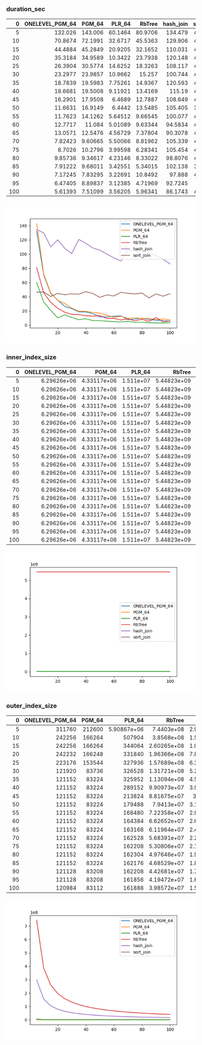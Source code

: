 ### duration_sec

|   0 |   ONELEVEL_PGM_64 |    PGM_64 |   PLR_64 |   RbTree |   hash_join |   sort_join |
|----:|------------------:|----------:|---------:|---------:|------------:|------------:|
|   5 |         132.026   | 143.006   | 60.1464  | 80.9706  |    134.479  |     46.3577 |
|  10 |          70.8674  |  72.1991  | 32.6717  | 45.5363  |    129.906  |     46.7528 |
|  15 |          44.4884  |  45.2849  | 20.9205  | 32.1652  |    110.031  |     40.4513 |
|  20 |          35.3184  |  34.9589  | 10.3422  | 23.7938  |    120.148  |     44.7717 |
|  25 |          26.3904  |  30.5774  | 14.6252  | 18.3263  |    108.117  |     42.8395 |
|  30 |          23.2977  |  23.9857  | 10.9662  | 15.257   |    100.744  |     44.1815 |
|  35 |          18.7839  |  19.5983  |  7.75261 | 14.9367  |    120.593  |     43.6547 |
|  40 |          18.6681  |  19.5008  |  9.11921 | 13.4169  |    115.19   |     47.2044 |
|  45 |          16.2901  |  17.9508  |  6.4689  | 12.7887  |    108.649  |     44.5971 |
|  50 |          11.6631  |  16.9149  |  6.4442  | 13.5485  |    105.405  |     39.1696 |
|  55 |          11.7623  |  14.1262  |  5.64512 |  9.66545 |    100.077  |     42.6189 |
|  60 |          12.7717  |  11.084   |  5.01089 |  9.63344 |     94.5834 |     41.1203 |
|  65 |          13.0571  |  12.5476  |  4.56729 |  7.37804 |     90.3078 |     46.2316 |
|  70 |           7.82423 |   9.60665 |  5.50066 |  8.81962 |    105.339  |     44.7853 |
|  75 |           8.7026  |  10.2796  |  3.99598 |  6.28341 |    105.454  |     44.0869 |
|  80 |           9.85736 |   9.34617 |  4.23146 |  8.33022 |     98.8076 |     45.1893 |
|  85 |           7.91222 |   9.68011 |  3.42551 |  5.34015 |    102.138  |     38.4901 |
|  90 |           7.17245 |   7.83295 |  3.22691 | 10.8492  |     97.888  |     44.0135 |
|  95 |           6.47405 |   8.89837 |  3.12385 |  4.71969 |     92.7245 |     40.796  |
| 100 |           5.61393 |   7.51099 |  3.56205 |  5.96341 |     86.1743 |     44.3162 |

![duration_sec.png](duration_sec.png)

### inner_index_size

|   0 |   ONELEVEL_PGM_64 |      PGM_64 |    PLR_64 |      RbTree |   hash_join |   sort_join |
|----:|------------------:|------------:|----------:|------------:|------------:|------------:|
|   5 |       6.29626e+06 | 4.33117e+06 | 1.511e+07 | 5.44823e+09 |         nan |         nan |
|  10 |       6.29626e+06 | 4.33117e+06 | 1.511e+07 | 5.44823e+09 |         nan |         nan |
|  15 |       6.29626e+06 | 4.33117e+06 | 1.511e+07 | 5.44823e+09 |         nan |         nan |
|  20 |       6.29626e+06 | 4.33117e+06 | 1.511e+07 | 5.44823e+09 |         nan |         nan |
|  25 |       6.29626e+06 | 4.33117e+06 | 1.511e+07 | 5.44823e+09 |         nan |         nan |
|  30 |       6.29626e+06 | 4.33117e+06 | 1.511e+07 | 5.44823e+09 |         nan |         nan |
|  35 |       6.29626e+06 | 4.33117e+06 | 1.511e+07 | 5.44823e+09 |         nan |         nan |
|  40 |       6.29626e+06 | 4.33117e+06 | 1.511e+07 | 5.44823e+09 |         nan |         nan |
|  45 |       6.29626e+06 | 4.33117e+06 | 1.511e+07 | 5.44823e+09 |         nan |         nan |
|  50 |       6.29626e+06 | 4.33117e+06 | 1.511e+07 | 5.44823e+09 |         nan |         nan |
|  55 |       6.29626e+06 | 4.33117e+06 | 1.511e+07 | 5.44823e+09 |         nan |         nan |
|  60 |       6.29626e+06 | 4.33117e+06 | 1.511e+07 | 5.44823e+09 |         nan |         nan |
|  65 |       6.29626e+06 | 4.33117e+06 | 1.511e+07 | 5.44823e+09 |         nan |         nan |
|  70 |       6.29626e+06 | 4.33117e+06 | 1.511e+07 | 5.44823e+09 |         nan |         nan |
|  75 |       6.29626e+06 | 4.33117e+06 | 1.511e+07 | 5.44823e+09 |         nan |         nan |
|  80 |       6.29626e+06 | 4.33117e+06 | 1.511e+07 | 5.44823e+09 |         nan |         nan |
|  85 |       6.29626e+06 | 4.33117e+06 | 1.511e+07 | 5.44823e+09 |         nan |         nan |
|  90 |       6.29626e+06 | 4.33117e+06 | 1.511e+07 | 5.44823e+09 |         nan |         nan |
|  95 |       6.29626e+06 | 4.33117e+06 | 1.511e+07 | 5.44823e+09 |         nan |         nan |
| 100 |       6.29626e+06 | 4.33117e+06 | 1.511e+07 | 5.44823e+09 |         nan |         nan |

![inner_index_size.png](inner_index_size.png)

### outer_index_size

|   0 |   ONELEVEL_PGM_64 |   PGM_64 |           PLR_64 |      RbTree |   hash_join |   sort_join |
|----:|------------------:|---------:|-----------------:|------------:|------------:|------------:|
|   5 |            311760 |   212600 |      5.90867e+06 | 7.4403e+08  | 2.97612e+08 |         nan |
|  10 |            242256 |   166264 | 507904           | 3.8568e+08  | 1.54272e+08 |         nan |
|  15 |            242256 |   166264 | 344064           | 2.60265e+08 | 1.04106e+08 |         nan |
|  20 |            242232 |   166248 | 331840           | 1.96366e+08 | 7.85464e+07 |         nan |
|  25 |            223176 |   153544 | 327936           | 1.57689e+08 | 6.30754e+07 |         nan |
|  30 |            121920 |    83736 | 326528           | 1.31721e+08 | 5.26884e+07 |         nan |
|  35 |            121152 |    83224 | 325952           | 1.13094e+08 | 4.52378e+07 |         nan |
|  40 |            121152 |    83224 | 289152           | 9.90973e+07 | 3.96389e+07 |         nan |
|  45 |            121152 |    83224 | 213824           | 8.81675e+07 | 3.5267e+07  |         nan |
|  50 |            121152 |    83224 | 179488           | 7.9413e+07  | 3.17652e+07 |         nan |
|  55 |            121152 |    83224 | 168480           | 7.22358e+07 | 2.88943e+07 |         nan |
|  60 |            121152 |    83224 | 164384           | 6.62652e+07 | 2.65061e+07 |         nan |
|  65 |            121152 |    83224 | 163168           | 6.11964e+07 | 2.44786e+07 |         nan |
|  70 |            121152 |    83224 | 162528           | 5.68391e+07 | 2.27356e+07 |         nan |
|  75 |            121152 |    83224 | 162208           | 5.30806e+07 | 2.12322e+07 |         nan |
|  80 |            121152 |    83224 | 162304           | 4.97646e+07 | 1.99059e+07 |         nan |
|  85 |            121152 |    83224 | 162176           | 4.68529e+07 | 1.87412e+07 |         nan |
|  90 |            121128 |    83208 | 162208           | 4.42681e+07 | 1.77072e+07 |         nan |
|  95 |            121128 |    83208 | 161856           | 4.19472e+07 | 1.67789e+07 |         nan |
| 100 |            120984 |    83112 | 161888           | 3.98572e+07 | 1.59429e+07 |         nan |

![outer_index_size.png](outer_index_size.png)

